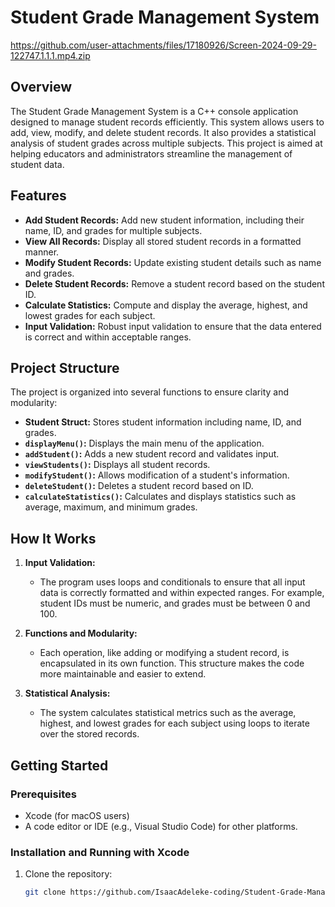 # Student Grade Management System
https://github.com/user-attachments/files/17180926/Screen-2024-09-29-122747.1.1.1.mp4.zip
## Overview
The Student Grade Management System is a C++ console application designed to manage student records efficiently. This system allows users to add, view, modify, and delete student records. It also provides a statistical analysis of student grades across multiple subjects. This project is aimed at helping educators and administrators streamline the management of student data.

## Features
- **Add Student Records:** Add new student information, including their name, ID, and grades for multiple subjects.
- **View All Records:** Display all stored student records in a formatted manner.
- **Modify Student Records:** Update existing student details such as name and grades.
- **Delete Student Records:** Remove a student record based on the student ID.
- **Calculate Statistics:** Compute and display the average, highest, and lowest grades for each subject.
- **Input Validation:** Robust input validation to ensure that the data entered is correct and within acceptable ranges.

## Project Structure
The project is organized into several functions to ensure clarity and modularity:

- **Student Struct:** Stores student information including name, ID, and grades.
- **`displayMenu()`:** Displays the main menu of the application.
- **`addStudent()`:** Adds a new student record and validates input.
- **`viewStudents()`:** Displays all student records.
- **`modifyStudent()`:** Allows modification of a student's information.
- **`deleteStudent()`:** Deletes a student record based on ID.
- **`calculateStatistics()`:** Calculates and displays statistics such as average, maximum, and minimum grades.

## How It Works
1. **Input Validation:**
   - The program uses loops and conditionals to ensure that all input data is correctly formatted and within expected ranges. For example, student IDs must be numeric, and grades must be between 0 and 100.

2. **Functions and Modularity:**
   - Each operation, like adding or modifying a student record, is encapsulated in its own function. This structure makes the code more maintainable and easier to extend.

3. **Statistical Analysis:**
   - The system calculates statistical metrics such as the average, highest, and lowest grades for each subject using loops to iterate over the stored records.

## Getting Started
### Prerequisites
- Xcode (for macOS users)
- A code editor or IDE (e.g., Visual Studio Code) for other platforms.

### Installation and Running with Xcode
1. Clone the repository:
   ```bash
   git clone https://github.com/IsaacAdeleke-coding/Student-Grade-Management-System.git

